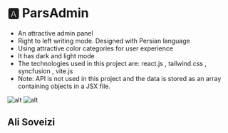 # 🅰️ ParsAdmin

- An attractive admin panel
- Right to left writing mode. Designed with Persian language
- Using attractive color categories for user experience
- It has dark and light mode
- The technologies used in this project are:
  react.js ,
  tailwind.css , syncfusion , vite.js
- Note: API is not used in this project and the data is stored as an array containing objects in a JSX file.

![alt](https://github.com/alisvzi/adminRTLpanel/assets/72755273/9a423390-2b91-43ff-b6a8-fc81a18b9ac4)
![alt](https://github.com/alisvzi/adminRTLpanel/assets/72755273/45c76a17-5113-4c97-bd12-110561bb843e)

## Ali Soveizi
